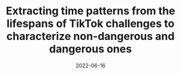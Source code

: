 ---
title: 'Extracting time patterns from the lifespans of TikTok challenges to characterize non-dangerous and dangerous ones'
collection: publications
permalink: /publication/2022-Social Network Analysis and Mining-Extracting-time.md
excerpt: 'G. Bonifazi, S. Cecchini, E. Corradini, L. Giuliani, D. Ursino, L. Virgili'
date: 2022-06-16
venue: 'Social Network Analysis and Mining'
link: 'https://doi.org/10.1007/s13278-022-00893-w'
location: 'DII, Polytechnic University of Marche'
---